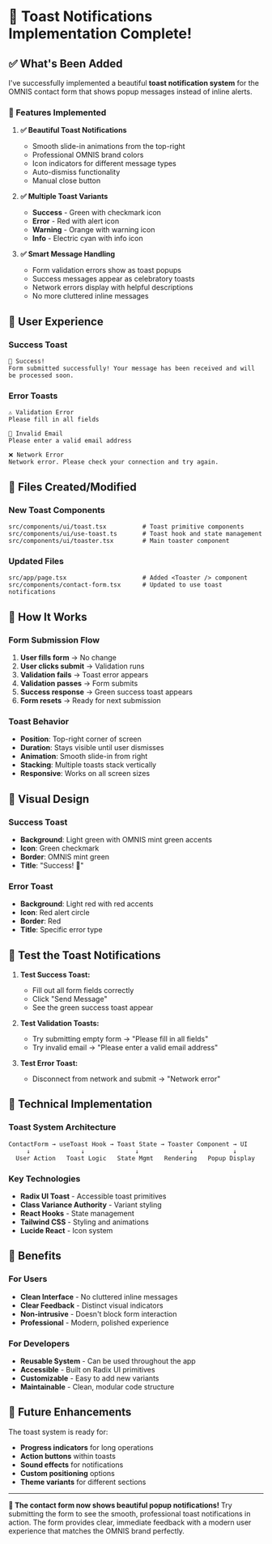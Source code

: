 # 🎉 Toast Notifications Implementation Complete!

## ✅ What's Been Added

I've successfully implemented a beautiful **toast notification system** for the OMNIS contact form that shows popup messages instead of inline alerts.

### 🎨 Features Implemented

1. **✅ Beautiful Toast Notifications**
   - Smooth slide-in animations from the top-right
   - Professional OMNIS brand colors
   - Icon indicators for different message types
   - Auto-dismiss functionality
   - Manual close button

2. **✅ Multiple Toast Variants**
   - **Success** - Green with checkmark icon
   - **Error** - Red with alert icon  
   - **Warning** - Orange with warning icon
   - **Info** - Electric cyan with info icon

3. **✅ Smart Message Handling**
   - Form validation errors show as toast popups
   - Success messages appear as celebratory toasts
   - Network errors display with helpful descriptions
   - No more cluttered inline messages

## 🎯 User Experience

### Success Toast
```
🎉 Success!
Form submitted successfully! Your message has been received and will be processed soon.
```

### Error Toasts
```
⚠️ Validation Error
Please fill in all fields

📧 Invalid Email  
Please enter a valid email address

❌ Network Error
Network error. Please check your connection and try again.
```

## 📁 Files Created/Modified

### New Toast Components
```
src/components/ui/toast.tsx          # Toast primitive components
src/components/ui/use-toast.ts       # Toast hook and state management
src/components/ui/toaster.tsx        # Main toaster component
```

### Updated Files
```
src/app/page.tsx                     # Added <Toaster /> component
src/components/contact-form.tsx      # Updated to use toast notifications
```

## 🚀 How It Works

### Form Submission Flow
1. **User fills form** → No change
2. **User clicks submit** → Validation runs
3. **Validation fails** → Toast error appears
4. **Validation passes** → Form submits
5. **Success response** → Green success toast appears
6. **Form resets** → Ready for next submission

### Toast Behavior
- **Position**: Top-right corner of screen
- **Duration**: Stays visible until user dismisses
- **Animation**: Smooth slide-in from right
- **Stacking**: Multiple toasts stack vertically
- **Responsive**: Works on all screen sizes

## 🎨 Visual Design

### Success Toast
- **Background**: Light green with OMNIS mint green accents
- **Icon**: Green checkmark
- **Border**: OMNIS mint green
- **Title**: "Success! 🎉"

### Error Toast
- **Background**: Light red with red accents
- **Icon**: Red alert circle
- **Border**: Red
- **Title**: Specific error type

## 🧪 Test the Toast Notifications

1. **Test Success Toast:**
   - Fill out all form fields correctly
   - Click "Send Message"
   - See the green success toast appear

2. **Test Validation Toasts:**
   - Try submitting empty form → "Please fill in all fields"
   - Try invalid email → "Please enter a valid email address"

3. **Test Error Toast:**
   - Disconnect from network and submit → "Network error"

## 🔧 Technical Implementation

### Toast System Architecture
```
ContactForm → useToast Hook → Toast State → Toaster Component → UI
     ↓              ↓              ↓              ↓           ↓
  User Action   Toast Logic   State Mgmt   Rendering   Popup Display
```

### Key Technologies
- **Radix UI Toast** - Accessible toast primitives
- **Class Variance Authority** - Variant styling
- **React Hooks** - State management
- **Tailwind CSS** - Styling and animations
- **Lucide React** - Icon system

## 🎯 Benefits

### For Users
- **Clean Interface** - No cluttered inline messages
- **Clear Feedback** - Distinct visual indicators
- **Non-intrusive** - Doesn't block form interaction
- **Professional** - Modern, polished experience

### For Developers
- **Reusable System** - Can be used throughout the app
- **Accessible** - Built on Radix UI primitives
- **Customizable** - Easy to add new variants
- **Maintainable** - Clean, modular code structure

## 🚀 Future Enhancements

The toast system is ready for:
- **Progress indicators** for long operations
- **Action buttons** within toasts
- **Sound effects** for notifications
- **Custom positioning** options
- **Theme variants** for different sections

---

**🎉 The contact form now shows beautiful popup notifications!** Try submitting the form to see the smooth, professional toast notifications in action. The form provides clear, immediate feedback with a modern user experience that matches the OMNIS brand perfectly.